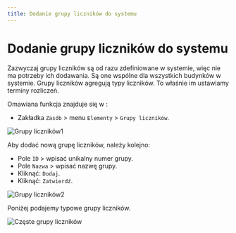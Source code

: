 ```yaml
---
title: Dodanie grupy liczników do systemu
---
```

# Dodanie grupy liczników do systemu

Zazwyczaj grupy liczników są od razu zdefiniowane w systemie, więc nie ma potrzeby ich dodawania. Są one wspólne dla wszystkich budynków w systemie. Grupy liczników agregują typy liczników. To właśnie im ustawiamy terminy rozliczeń.

Omawiana funkcja znajduje się w :
- Zakładka `Zasób` > menu `Elementy` > `Grupy liczników`.

![Grupy liczników1](grupylicznikow1.gif)

Aby dodać nową grupę liczników, należy kolejno:
- Pole `ID` > wpisać unikalny numer grupy.
- Pole `Nazwa` > wpisać nazwę grupy.
- Kliknąć: `Dodaj`.
- Kliknąć: `Zatwierdź`.

![Grupy liczników2](grupylicznikow2.gif)

Poniżej podajemy typowe grupy liczników.

![Częste grupy liczników](czestegrupylicznikow.PNG)